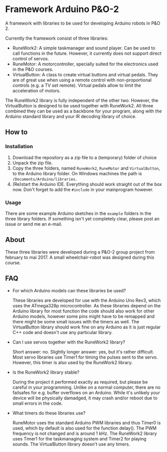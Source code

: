# Framework Arduino P&O-2

A framework with libraries to be used for developing Arduino robots in P&O 2.

Currently the framework consist of three libraries:
- RuneWork2: A simple taskmanager and sound player. Can be used to call functions in the future. However, it currently does not support direct control of servos.
- RuneMotor: A motorcontroller, specially suited for the electronics used in the P&O courses.
- VirtualButton: A class to create virtual buttons and virtual pedals. They are of great use when using a remote control with non-proportional controls (e.g. a TV set remote). Virtual pedals allow to limit the acceleration of motors.

The RuneWork2 library is fully independent of the other two. However, the VirtualButton is designed to be used together with RuneWork2. All three combined they can be used as a backbone for your program, along with the Arduino standard library and your IR decoding library of choice.


## How to
### Installation
1. Download the repository as a zip file to a (temporary) folder of choice
2. Unpack the zip file.
3. Copy the three folders, named `RuneWork2`, `RuneMotor` and `VirtualButton`, to the Arduino library folder. On Windows machines the path is `/Documents/Arduino/libraries`.
4. (Re)start the Arduino IDE. Everything should work straight out of the box now. Don't forget to add the `#include` in your mainprogram however.


### Usage
There are some example Arduino sketches in the `example` folders in the three library folders. If something isn't yet completely clear, please post an issue or send me an e-mail.


## About
These three libraries were developed during a P&O-2 group project from february to mai 2017. A small wheelchair-robot was designed during this course.


## FAQ
- For which Arduino models can these libraries be used?

   These libraries are developed for use with the Arduino Uno Rev3, which uses the ATmega328p microcontroller. As these libraries depend on the Arduino library for most function the code should also work for other Arduino models, however some pins might have to be remapped and there might be some small issues with the timers as well. The VirtualButton library should work fine on any Arduino as it is just regular C++ code and doesn't use any particular library.  

- Can I use servos together with the RuneWork2 library?

   Short answer: no. Slightly longer answer: yes, but it's rather difficult. Most servo libraries use Timer1 for timing the pulses sent to the servo. However, this timer is also used by the RuneWork2 library.

- Is the RuneWork2 library stable?

   During the project it performed exactly as required, but please be careful in your programming. Unlike on a normal computer, there are no failsafes for e.g. buffer overflows on an Arduino. While it's unlikely your device will be physically damadged, it may crash and/or reboot due to small errors in the code.  

- What timers do these libraries use?

   RuneMotor uses the standard Arduino PWM libraries and thus Timer0 is used, which by default is also used for the function delay(). The PWM frequency is not changed and is around 1 kHz. The RuneWork2 library uses Timer1 for the taskmanaging system and Timer2 for playing sounds. The VirtualButton library doesn't use any timers.  
